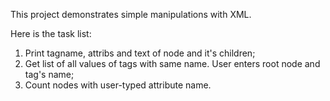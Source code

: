 This project demonstrates simple manipulations with XML.


Here is the task list:
1. Print tagname, attribs and text of node and it's children;
2. Get list of all values of tags with same name. User enters root node and tag's name;
3. Count nodes with user-typed attribute name.